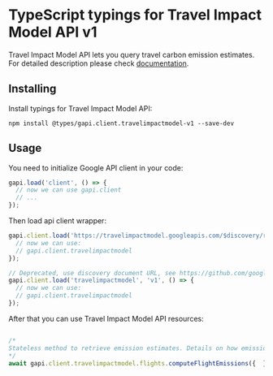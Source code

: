 # TypeScript typings for Travel Impact Model API v1

Travel Impact Model API lets you query travel carbon emission estimates.
For detailed description please check [documentation](https://developers.google.com/travel/impact-model).

## Installing

Install typings for Travel Impact Model API:

```
npm install @types/gapi.client.travelimpactmodel-v1 --save-dev
```

## Usage

You need to initialize Google API client in your code:

```typescript
gapi.load('client', () => {
  // now we can use gapi.client
  // ...
});
```

Then load api client wrapper:

```typescript
gapi.client.load('https://travelimpactmodel.googleapis.com/$discovery/rest?version=v1', () => {
  // now we can use:
  // gapi.client.travelimpactmodel
});
```

```typescript
// Deprecated, use discovery document URL, see https://github.com/google/google-api-javascript-client/blob/master/docs/reference.md#----gapiclientloadname----version----callback--
gapi.client.load('travelimpactmodel', 'v1', () => {
  // now we can use:
  // gapi.client.travelimpactmodel
});
```



After that you can use Travel Impact Model API resources: <!-- TODO: make this work for multiple namespaces -->

```typescript

/*
Stateless method to retrieve emission estimates. Details on how emission estimates are computed: https://github.com/google/travel-impact-model The response will contain all entries that match the input flight legs, in the same order. If there are no estimates available for a certain flight leg, the response will return the flight leg object with empty emission fields. The request will still be considered successful. Reasons for missing emission estimates include: - The flight is unknown to the server. - The input flight leg is missing one or more identifiers. - The flight date is in the past. - The aircraft type is not supported by the model. - Missing seat configuration. The request can contain up to 1000 flight legs. If the request has more than 1000 direct flights, if will fail with an INVALID_ARGUMENT error.
*/
await gapi.client.travelimpactmodel.flights.computeFlightEmissions({  });
```
